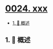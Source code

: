 # [0024. xxx](https://github.com/Tdahuyou/TNotes.leetcode/tree/main/notes/0024.%20xxx)

<!-- region:toc -->

- [1. 📝 概述](#1--概述)

<!-- endregion:toc -->

## 1. 📝 概述

